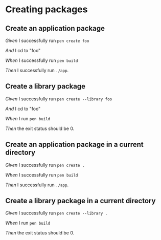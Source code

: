 # Creating packages

## Create an application package

_Given_ I successfully run `pen create foo`

_And_ I cd to "foo"

_When_ I successfully run `pen build`

_Then_ I successfully run `./app`.

## Create a library package

_Given_ I successfully run `pen create --library foo`

_And_ I cd to "foo"

_When_ I run `pen build`

_Then_ the exit status should be 0.

## Create an application package in a current directory

_Given_ I successfully run `pen create .`

_When_ I successfully run `pen build`

_Then_ I successfully run `./app`.

## Create a library package in a current directory

_Given_ I successfully run `pen create --library .`

_When_ I run `pen build`

_Then_ the exit status should be 0.
